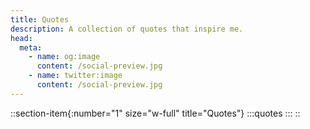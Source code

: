 ```yaml
---
title: Quotes
description: A collection of quotes that inspire me.
head:
  meta:
    - name: og:image
      content: /social-preview.jpg
    - name: twitter:image
      content: /social-preview.jpg
---
```


::section-item{:number="1" size="w-full" title="Quotes"}
  :::quotes
  :::
::
